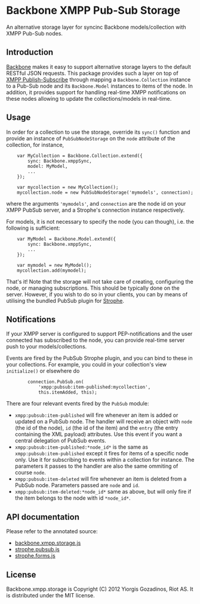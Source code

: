 # Backbone XMPP Pub-Sub Storage

An alternative storage layer for syncinc Backbone models/collection with XMPP Pub-Sub nodes.

## Introduction

[Backbone] makes it easy to support alternative storage layers to the default RESTful JSON requests.
This package provides such a layer on top of [XMPP Publish-Subscribe][XEP-0060] through mapping a `Backbone.Collection` instance to a Pub-Sub node and its `Backbone.Model` instances to items of the node. In addition, it provides support for handling real-time XMPP notifications on these nodes allowing to update the collections/models in real-time.

## Usage

In order for a collection to use the storage, override its `sync()` function and provide an instance of `PubSubNodeStorage` on the `node` attribute of the collection, for instance,

        var MyCollection = Backbone.Collection.extend({
            sync: Backbone.xmppSync,
            model: MyModel,
            ...
        });

        var mycollection = new MyCollection();
        mycollection.node = new PubSubNodeStorage('mymodels', connection);

where the arguments `'mymodels'`, and `connection` are the node id on your XMPP PubSub server, and a Strophe's connection instance respectively.

For models, it is not necessary to specify the node (you can though), i.e. the following is sufficient:

        var MyModel = Backbone.Model.extend({
            sync: Backbone.xmppSync,
            ...
        });

        var mymodel = new MyModel();
        mycollection.add(mymodel);

That's it! Note that the storage will not take care of creating, configuring the node, or managing subscriptions. This should be typically done on the server. However, if you wish to do so in your clients, you can by means of utilising the bundled PubSub plugin for [Strophe].

## Notifications

If your XMPP server is configured to support PEP-notifications and the user connected has subscribed to the node, you can provide real-time server push to your models/collections.

Events are fired by the PubSub Strophe plugin, and you can bind to these in your collections. For example, you could in your collection's view `initialize()` or elsewhere do

            connection.PubSub.on(
                'xmpp:pubsub:item-published:mycollection',
                this.itemAdded, this);

There are four relevant events fired by the `PubSub` module:

* `xmpp:pubsub:item-published` will fire whenever an item is added or updated on a PubSub node. The handler will receive an object with `node` (the id of the node), `id` (the id of the item) and the `entry` (the entry containing the XML payload) attributes. Use this event if you want a central delegation of PubSub events.
* `xmpp:pubsub:item-published:*node_id*` is the same as `xmpp:pubsub:item-published` except it fires for items of a specific node only. Use it for subscribing to events within a collection for instance. The parameters it passes to the handler are also the same ommiting of course `node`.
* `xmpp:pubsub:item-deleted` will fire whenever an item is deleted from a PubSub node. Parameters passed are `node` and `id`.
* `xmpp:pubsub:item-deleted:*node_id*` same as above, but will only fire if the item belongs to the node with id `*node_id*`.

## API documentation

Please refer to the annotated source:

* [backbone.xmpp.storage.js](http://ggozad.com/Backbone.xmpp/docs/backbone.xmpp.storage.html)
* [strophe.pubsub.js](http://ggozad.com/strophe.plugins/docs/strophe.pubsub.html)
* [strophe.forms.js](http://ggozad.com/strophe.plugins/docs/strophe.forms.html)


## License

Backbone.xmpp.storage is Copyright (C) 2012 Yiorgis Gozadinos, Riot AS.
It is distributed under the MIT license.

[Backbone]: http://documentcloud.github.com/backbone
[XEP-0060]: http://xmpp.org/extensions/xep-0060.html
[Strophe]: http://strophe.im/strophejs
